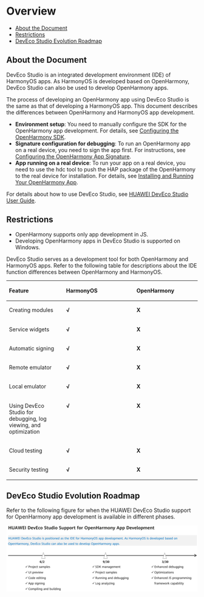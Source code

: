 # Overview<a name="EN-US_TOPIC_0000001116414108"></a>

-   [About the Document](#section189422248491)
-   [Restrictions](#section65191625782)
-   [DevEco Studio Evolution Roadmap](#section187875207166)

## About the Document<a name="section189422248491"></a>

DevEco Studio is an integrated development environment \(IDE\) of HarmonyOS apps. As HarmonyOS is developed based on OpenHarmony, DevEco Studio can also be used to develop OpenHarmony apps.

The process of developing an OpenHarmony app using DevEco Studio is the same as that of developing a HarmonyOS app. This document describes the differences between OpenHarmony and HarmonyOS app development.

-   **Environment setup**: You need to manually configure the SDK for the OpenHarmony app development. For details, see  [Configuring the OpenHarmony SDK](configuring-the-openharmony-sdk.md).
-   **Signature configuration for debugging**: To run an OpenHarmony app on a real device, you need to sign the app first. For instructions, see  [Configuring the OpenHarmony App Signature](configuring-the-openharmony-app-signature.md).
-   **App running on a real device**: To run your app on a real device, you need to use the hdc tool to push the HAP package of the OpenHarmony to the real device for installation. For details, see  [Installing and Running Your OpenHarmony App](installing-and-running-your-openharmony-app.md).

For details about how to use DevEco Studio, see  [HUAWEI DevEco Studio User Guide](https://developer.harmonyos.com/en/docs/documentation/doc-guides/tools_overview-0000001053582387).

## Restrictions<a name="section65191625782"></a>

-   OpenHarmony supports only app development in JS.
-   Developing OpenHarmony apps in DevEco Studio is supported on Windows.

DevEco Studio serves as a development tool for both OpenHarmony and HarmonyOS apps. Refer to the following table for descriptions about the IDE function differences between OpenHarmony and HarmonyOS.

<a name="table852516933419"></a>
<table><thead align="left"><tr id="row1952618913415"><th class="cellrowborder" valign="top" width="29.882988298829883%" id="mcps1.1.4.1.1"><p id="p165268963418"><a name="p165268963418"></a><a name="p165268963418"></a>Feature</p>
</th>
<th class="cellrowborder" valign="top" width="36.783678367836785%" id="mcps1.1.4.1.2"><p id="p25262914349"><a name="p25262914349"></a><a name="p25262914349"></a>HarmonyOS</p>
</th>
<th class="cellrowborder" valign="top" width="33.33333333333333%" id="mcps1.1.4.1.3"><p id="p125265912343"><a name="p125265912343"></a><a name="p125265912343"></a>OpenHarmony</p>
</th>
</tr>
</thead>
<tbody><tr id="row3627192183319"><td class="cellrowborder" valign="top" width="29.882988298829883%" headers="mcps1.1.4.1.1 "><p id="p1362817213320"><a name="p1362817213320"></a><a name="p1362817213320"></a>Creating modules</p>
</td>
<td class="cellrowborder" valign="top" width="36.783678367836785%" headers="mcps1.1.4.1.2 "><p id="p8226191353"><a name="p8226191353"></a><a name="p8226191353"></a><strong id="b17226139143511"><a name="b17226139143511"></a><a name="b17226139143511"></a>√</strong></p>
</td>
<td class="cellrowborder" valign="top" width="33.33333333333333%" headers="mcps1.1.4.1.3 "><p id="p14226894353"><a name="p14226894353"></a><a name="p14226894353"></a><strong id="b122614963510"><a name="b122614963510"></a><a name="b122614963510"></a>X</strong></p>
</td>
</tr>
<tr id="row955132319355"><td class="cellrowborder" valign="top" width="29.882988298829883%" headers="mcps1.1.4.1.1 "><p id="p1655172423517"><a name="p1655172423517"></a><a name="p1655172423517"></a>Service widgets</p>
</td>
<td class="cellrowborder" valign="top" width="36.783678367836785%" headers="mcps1.1.4.1.2 "><p id="p1555192493516"><a name="p1555192493516"></a><a name="p1555192493516"></a><strong id="b11551102403511"><a name="b11551102403511"></a><a name="b11551102403511"></a>√</strong></p>
</td>
<td class="cellrowborder" valign="top" width="33.33333333333333%" headers="mcps1.1.4.1.3 "><p id="p85511324183514"><a name="p85511324183514"></a><a name="p85511324183514"></a><strong id="b255116244356"><a name="b255116244356"></a><a name="b255116244356"></a>X</strong></p>
</td>
</tr>
<tr id="row1552619933411"><td class="cellrowborder" valign="top" width="29.882988298829883%" headers="mcps1.1.4.1.1 "><p id="p11430122863614"><a name="p11430122863614"></a><a name="p11430122863614"></a>Automatic signing</p>
</td>
<td class="cellrowborder" valign="top" width="36.783678367836785%" headers="mcps1.1.4.1.2 "><p id="p243122863614"><a name="p243122863614"></a><a name="p243122863614"></a><strong id="b14431122873617"><a name="b14431122873617"></a><a name="b14431122873617"></a>√</strong></p>
</td>
<td class="cellrowborder" valign="top" width="33.33333333333333%" headers="mcps1.1.4.1.3 "><p id="p4431162819362"><a name="p4431162819362"></a><a name="p4431162819362"></a><strong id="b4431328163619"><a name="b4431328163619"></a><a name="b4431328163619"></a>X</strong></p>
</td>
</tr>
<tr id="row115263913344"><td class="cellrowborder" valign="top" width="29.882988298829883%" headers="mcps1.1.4.1.1 "><p id="p1323118352362"><a name="p1323118352362"></a><a name="p1323118352362"></a>Remote emulator</p>
</td>
<td class="cellrowborder" valign="top" width="36.783678367836785%" headers="mcps1.1.4.1.2 "><p id="p723143573614"><a name="p723143573614"></a><a name="p723143573614"></a><strong id="b8231173533613"><a name="b8231173533613"></a><a name="b8231173533613"></a>√</strong></p>
</td>
<td class="cellrowborder" valign="top" width="33.33333333333333%" headers="mcps1.1.4.1.3 "><p id="p7231435143619"><a name="p7231435143619"></a><a name="p7231435143619"></a><strong id="b1523111352363"><a name="b1523111352363"></a><a name="b1523111352363"></a>X</strong></p>
</td>
</tr>
<tr id="row183441037105115"><td class="cellrowborder" valign="top" width="29.882988298829883%" headers="mcps1.1.4.1.1 "><p id="p5345237155119"><a name="p5345237155119"></a><a name="p5345237155119"></a>Local emulator</p>
</td>
<td class="cellrowborder" valign="top" width="36.783678367836785%" headers="mcps1.1.4.1.2 "><p id="p393214320517"><a name="p393214320517"></a><a name="p393214320517"></a><strong id="b1693264315118"><a name="b1693264315118"></a><a name="b1693264315118"></a>√</strong></p>
</td>
<td class="cellrowborder" valign="top" width="33.33333333333333%" headers="mcps1.1.4.1.3 "><p id="p139324438515"><a name="p139324438515"></a><a name="p139324438515"></a><strong id="b169321543175116"><a name="b169321543175116"></a><a name="b169321543175116"></a>X</strong></p>
</td>
</tr>
<tr id="row15269933419"><td class="cellrowborder" valign="top" width="29.882988298829883%" headers="mcps1.1.4.1.1 "><p id="p152318351369"><a name="p152318351369"></a><a name="p152318351369"></a>Using DevEco Studio for debugging, log viewing, and optimization</p>
</td>
<td class="cellrowborder" valign="top" width="36.783678367836785%" headers="mcps1.1.4.1.2 "><p id="p623118353360"><a name="p623118353360"></a><a name="p623118353360"></a><strong id="b10231535143615"><a name="b10231535143615"></a><a name="b10231535143615"></a>√</strong></p>
</td>
<td class="cellrowborder" valign="top" width="33.33333333333333%" headers="mcps1.1.4.1.3 "><p id="p192313353367"><a name="p192313353367"></a><a name="p192313353367"></a><strong id="b1423123514368"><a name="b1423123514368"></a><a name="b1423123514368"></a>X</strong></p>
</td>
</tr>
<tr id="row7357734143617"><td class="cellrowborder" valign="top" width="29.882988298829883%" headers="mcps1.1.4.1.1 "><p id="p76694468363"><a name="p76694468363"></a><a name="p76694468363"></a>Cloud testing</p>
</td>
<td class="cellrowborder" valign="top" width="36.783678367836785%" headers="mcps1.1.4.1.2 "><p id="p2066918465369"><a name="p2066918465369"></a><a name="p2066918465369"></a><strong id="b3669546133610"><a name="b3669546133610"></a><a name="b3669546133610"></a>√</strong></p>
</td>
<td class="cellrowborder" valign="top" width="33.33333333333333%" headers="mcps1.1.4.1.3 "><p id="p1266910467363"><a name="p1266910467363"></a><a name="p1266910467363"></a><strong id="b11669144693616"><a name="b11669144693616"></a><a name="b11669144693616"></a>X</strong></p>
</td>
</tr>
<tr id="row124331939191517"><td class="cellrowborder" valign="top" width="29.882988298829883%" headers="mcps1.1.4.1.1 "><p id="p146691546143619"><a name="p146691546143619"></a><a name="p146691546143619"></a>Security testing</p>
</td>
<td class="cellrowborder" valign="top" width="36.783678367836785%" headers="mcps1.1.4.1.2 "><p id="p614815145371"><a name="p614815145371"></a><a name="p614815145371"></a><strong id="b101485149375"><a name="b101485149375"></a><a name="b101485149375"></a>√</strong></p>
</td>
<td class="cellrowborder" valign="top" width="33.33333333333333%" headers="mcps1.1.4.1.3 "><p id="p1514811149374"><a name="p1514811149374"></a><a name="p1514811149374"></a><strong id="b01481614133717"><a name="b01481614133717"></a><a name="b01481614133717"></a>X</strong></p>
</td>
</tr>
</tbody>
</table>

## DevEco Studio Evolution Roadmap<a name="section187875207166"></a>

Refer to the following figure for when the HUAWEI DevEco Studio support for OpenHarmony app development is available in different phases.

![](figures/en-us_image_0000001163571565.png)

